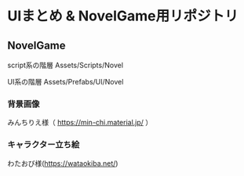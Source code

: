 # UIまとめ & NovelGame用リポジトリ

## NovelGame
script系の階層
Assets/Scripts/Novel

UI系の階層
Assets/Prefabs/UI/Novel

### 背景画像
みんちりえ様（ https://min-chi.material.jp/ ）

### キャラクター立ち絵
わたおび様(https://wataokiba.net/)
